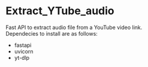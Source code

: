 # Extract_YTube_audio
Fast API to extract audio file from a YouTube video link.<br>
Dependecies to install are as follows:
- fastapi
- uvicorn
- yt-dlp
